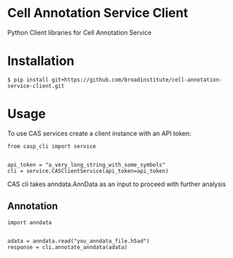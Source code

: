 # Cell Annotation Service Client
Python Client libraries for Cell Annotation Service

# Installation
```
$ pip install git+https://github.com/broadinstitute/cell-annotation-service-client.git
```
# Usage
To use CAS services create a client instance with an API token:
```python3
from casp_cli import service


api_token = "a_very_long_string_with_some_symbols"
cli = service.CASClientService(api_token=api_token)
```
CAS cli takes anndata.AnnData as an input to proceed with further analysis

## Annotation
```
import anndata


adata = anndata.read("you_anndata_file.h5ad")
response = cli.annotate_anndata(adata)
```

